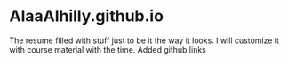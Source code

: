 # AlaaAlhilly.github.io
The resume filled with stuff just to be it the way it looks.
I will customize it with course material with the time.
Added github links